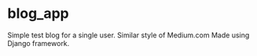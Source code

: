 # blog_app
Simple test blog for a single user. Similar style of Medium.com
Made using Django framework.
